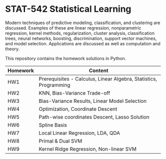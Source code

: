# STAT-542 Statistical Learning

Modern techniques of predictive modeling, classification, and clustering are discussed. Examples of these are linear regression, nonparametric regression, kernel methods, regularization, cluster analysis, classification trees, neural networks, boosting, discrimination, support vector machines, and model selection. Applications are discussed as well as computation and theory. 

This repository contains the homework solutions in Python.

Homework | Content |
--- | --- |
HW1 | Prerequisites - Calculus, Linear Algebra, Statistics, Programming |  
HW2 | KNN, Bias-Variance Trade-off | 
HW3 | Bias-Variance Results, Linear Model Selection | 
HW4 | Optimization, Coordinate Descent | 
HW5 | Path-wise coordinates Descent, Lasso Solution | 
HW6 | Spline Basis | 
HW7 | Local Linear Regression, LDA, QDA | 
HW8 | Primal & Dual SVM | 
HW9 | Kernel Ridge Regression, Non-linear SVM |
